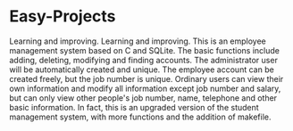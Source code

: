 # Easy-Projects
Learning and improving.
Learning and improving. This is an employee management system based on C and SQLite. The basic functions include adding, deleting, modifying and finding accounts. The administrator user will be automatically created and unique. The employee account can be created freely, but the job number is unique. Ordinary users can view their own information and modify all information except job number and salary, but can only view other people's job number, name, telephone and other basic information. In fact, this is an upgraded version of the student management system, with more functions and the addition of makefile.

